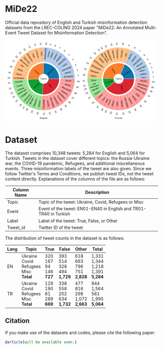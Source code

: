 # MiDe22
Official data repository of English and Turkish misinformation detection datasets from the LREC-COLING 2024 paper "MiDe22: An Annotated Multi-Event Tweet Dataset for Misinformation Detection".

![Screenshot](supplementary/all_events.png)

# Dataset
The dataset comprises 10,348 tweets: 5,284 for English and 5,064 for Turkish. Tweets in the dataset cover different topics: the Russia-Ukraine war, the COVID-19 pandemic, Refugees, and additional miscellaneous events. Three misinformation labels of the tweet are also given. Since we follow Twitter's Terms and Conditions, we publish tweet IDs, not the tweet content directly. Explanations of the columns of the file are as follows:

| Column Name  | Description |
| ------------- | ------------- |
| Topic | Topic of the tweet: Ukraine, Covid, Refugees or Misc |
| Event | Event of the tweet: EN01-EN40 in English and TR01-TR40 in Turkish |
| Label | Label of the tweet: True, False, or Other|
| Tweet_id | Twitter ID of the tweet|

The distribution of tweet counts in the dataset is as follows:

| Lang | Topic | True | False | Other | Total |
|----------|----------|----------|----------|----------|----------|
| EN | Ukraine<br>Covid<br>Refugees<br>Misc<br><b>Total</b> | 320<br>167<br>94<br>146<br><b>727</b> | 393<br>514<br>328<br>494<br><b>1,729 | 618<br>663<br>796<br>751<br><b>2,828 | 1,331<br>1,344<br>1,218<br>1,391<br><b>5,284
| TR | Ukraine<br>Covid<br>Refugees<br>Misc<br><b>Total</b> | 129<br>190<br>61<br>289<br><b>669 | 338<br>558<br>202<br>634<br><b>1,732 | 477<br>816<br>298<br>1,072<br><b>2,663 | 944<br>1,564<br>561<br>1,995<br><b>5,064

## Citation
If you make use of the datasets and codes, please cite the following paper:
```bibtex
@article{will be available soon.}
```
